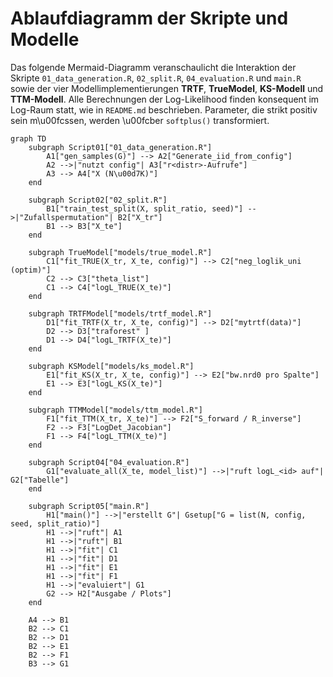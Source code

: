 # Ablaufdiagramm der Skripte und Modelle

Das folgende Mermaid-Diagramm veranschaulicht die Interaktion der Skripte
`01_data_generation.R`, `02_split.R`, `04_evaluation.R` und `main.R` sowie der
vier Modellimplementierungen **TRTF**, **TrueModel**, **KS-Modell** und
**TTM-Modell**. Alle Berechnungen der Log-Likelihood finden konsequent im
Log-Raum statt, wie in `README.md` beschrieben. Parameter, die strikt positiv
sein m\u00fcssen, werden \u00fcber `softplus()` transformiert.

```mermaid
graph TD
    subgraph Script01["01_data_generation.R"]
        A1["gen_samples(G)"] --> A2["Generate_iid_from_config"]
        A2 -->|"nutzt config"| A3["r<distr>-Aufrufe"]
        A3 --> A4["X (N\u00d7K)"]
    end

    subgraph Script02["02_split.R"]
        B1["train_test_split(X, split_ratio, seed)"] -->|"Zufallspermutation"| B2["X_tr"]
        B1 --> B3["X_te"]
    end

    subgraph TrueModel["models/true_model.R"]
        C1["fit_TRUE(X_tr, X_te, config)"] --> C2["neg_loglik_uni (optim)"]
        C2 --> C3["theta_list"]
        C1 --> C4["logL_TRUE(X_te)"]
    end

    subgraph TRTFModel["models/trtf_model.R"]
        D1["fit_TRTF(X_tr, X_te, config)"] --> D2["mytrtf(data)"]
        D2 --> D3["traforest" ]
        D1 --> D4["logL_TRTF(X_te)"]
    end

    subgraph KSModel["models/ks_model.R"]
        E1["fit_KS(X_tr, X_te, config)"] --> E2["bw.nrd0 pro Spalte"]
        E1 --> E3["logL_KS(X_te)"]
    end

    subgraph TTMModel["models/ttm_model.R"]
        F1["fit_TTM(X_tr, X_te)"] --> F2["S_forward / R_inverse"]
        F2 --> F3["LogDet_Jacobian"]
        F1 --> F4["logL_TTM(X_te)"]
    end

    subgraph Script04["04_evaluation.R"]
        G1["evaluate_all(X_te, model_list)"] -->|"ruft logL_<id> auf"| G2["Tabelle"]
    end

    subgraph Script05["main.R"]
        H1["main()"] -->|"erstellt G"| Gsetup["G = list(N, config, seed, split_ratio)"]
        H1 -->|"ruft"| A1
        H1 -->|"ruft"| B1
        H1 -->|"fit"| C1
        H1 -->|"fit"| D1
        H1 -->|"fit"| E1
        H1 -->|"fit"| F1
        H1 -->|"evaluiert"| G1
        G2 --> H2["Ausgabe / Plots"]
    end

    A4 --> B1
    B2 --> C1
    B2 --> D1
    B2 --> E1
    B2 --> F1
    B3 --> G1
```
```
